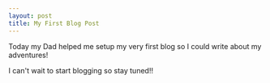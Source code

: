 ```yaml
---
layout: post
title: My First Blog Post
---
```


Today my Dad helped me setup my very first blog so I could write about my adventures!

I can't wait to start blogging so stay tuned!!
